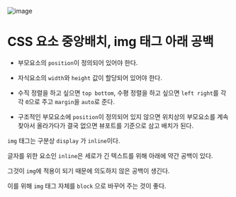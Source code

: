 ![image](https://user-images.githubusercontent.com/79053495/151560346-7964c438-099f-4874-b048-e3a390c1ecfc.png)

# CSS 요소 중앙배치, img 태그 아래 공백

- 부모요소의 `position`이 정의되어 있어야 한다.

- 자식요소의 `width`와 `height` 값이 할당되어 있어야 한다.

- 수직 정렬을 하고 싶으면 `top bottom`, 수평 정렬을 하고 싶으면 `left right`를 각각 `0`으로 주고 `margin`을 `auto`로 준다.

* 구조적인 부모요소에 `position`이 정의되어 있지 않으면 위치상의 부모요소를 계속 찾아서 올라가다가 결국 없으면 뷰포트를 기준으로 삼고 배치가 된다.

`img` 태그는 구분상 `display` 가 `inline`이다.

글자를 위한 요소인 `inline`은 세로가 긴 텍스트를 위해 아래에 약간 공백이 있다.

그것이 `img`에 적용이 되기 때문에 의도하지 않은 공백이 생긴다.

이를 위해 `img` 태그 자체를 `block` 으로 바꾸어 주는 것이 좋다.
